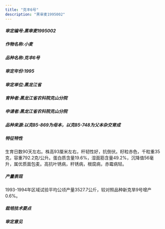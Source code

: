 ```yaml
---
title: "克丰6号"
description: "黑审麦1995002"
---
```

##### 审定编号:黑审麦1995002

##### 作物名称:小麦

##### 品种名称:克丰6号

##### 审定年份:1995

##### 审定单位:黑龙江省

##### 育种者:黑龙江省农科院克山分院

##### 申请者:黑龙江省农科院克山分院

##### 品种来源:以克85-869为母本，以克85-748为父本杂交育成

##### 特征特性
生育日数90天左右。株高93厘米左右，秆韧性好，抗倒伏。籽粒赤色，千粒重35克，容重792.2克/公升。蛋白质含量19.6%，湿面筋含量49.2%，沉降值56毫升，属优质面包麦。高抗叶锈病，秆锈病，根腐病，赤霉病轻。

##### 产量表现
1993-1994年区域试验平均公顷产量3527.7公斤，较对照品种新克旱9号增产0.6%。

##### 栽培技术要点


##### 审定意见

